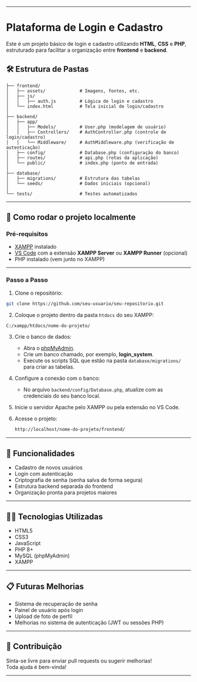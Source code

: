 

---

# Plataforma de Login e Cadastro

Este é um projeto básico de login e cadastro utilizando **HTML**, **CSS** e **PHP**, estruturado para facilitar a organização entre **frontend** e **backend**.

## 🛠 Estrutura de Pastas

```
├── frontend/
│   ├── assets/             # Imagens, fontes, etc.
│   ├── js/
│   │   ├── auth.js         # Lógica de login e cadastro
│   └── index.html          # Tela inicial de login/cadastro
│
├── backend/
│   ├── app/
│   │   ├── Models/         # User.php (modelagem de usuário)
│   │   ├── Controllers/    # AuthController.php (controle de login/cadastro)
│   │   └── Middleware/     # AuthMiddleware.php (verificação de autenticação)
│   ├── config/             # Database.php (configuração do banco)
│   ├── routes/             # api.php (rotas da aplicação)
│   └── public/             # index.php (ponto de entrada)
│
├── database/
│   ├── migrations/         # Estrutura das tabelas
│   └── seeds/              # Dados iniciais (opcional)
│
└── tests/                  # Testes automatizados
```

---

## 🚀 Como rodar o projeto localmente

### Pré-requisitos

- [XAMPP](https://www.apachefriends.org/pt_br/index.html) instalado
- [VS Code](https://code.visualstudio.com/) com a extensão **XAMPP Server** ou **XAMPP Runner** (opcional)
- PHP instalado (vem junto no XAMPP)

---

### Passo a Passo

1. Clone o repositório:

```bash
git clone https://github.com/seu-usuario/seu-repositorio.git
```

2. Coloque o projeto dentro da pasta `htdocs` do seu XAMPP:

```bash
C:/xampp/htdocs/nome-do-projeto/
```

3. Crie o banco de dados:
   - Abra o [phpMyAdmin](http://localhost/phpmyadmin).
   - Crie um banco chamado, por exemplo, **login_system**.
   - Execute os scripts SQL que estão na pasta `database/migrations/` para criar as tabelas.

4. Configure a conexão com o banco:
   - No arquivo `backend/config/Database.php`, atualize com as credenciais do seu banco local.

5. Inicie o servidor Apache pelo XAMPP ou pela extensão no VS Code.

6. Acesse o projeto:
   ```bash
   http://localhost/nome-do-projeto/frontend/
   ```

---

## 🧩 Funcionalidades

- Cadastro de novos usuários
- Login com autenticação
- Criptografia de senha (senha salva de forma segura)
- Estrutura backend separada do frontend
- Organização pronta para projetos maiores

---

## 🧑‍💻 Tecnologias Utilizadas

- HTML5
- CSS3
- JavaScript
- PHP 8+
- MySQL (phpMyAdmin)
- XAMPP

---

## 📋 Futuras Melhorias

- Sistema de recuperação de senha
- Painel de usuário após login
- Upload de foto de perfil
- Melhorias no sistema de autenticação (JWT ou sessões PHP)

---

## 🤝 Contribuição

Sinta-se livre para enviar pull requests ou sugerir melhorias!  
Toda ajuda é bem-vinda!

---


